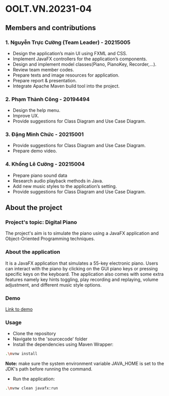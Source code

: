 # OOLT.VN.20231-04
## Members and contributions
### 1. Nguyễn Trực Cường (Team Leader) - 20215005
-	Design the application’s main UI using FXML and CSS.
-	Implement JavaFX controllers for the application’s components.
-	Design and implement model classes(Piano, PianoKey, Recorder,…).
-	Review team member codes.
-	Prepare texts and image resources for application.
-	Prepare report & presentation.
-	Integrate Apache Maven build tool into the project.
### 2. Phạm Thành Công - 20194494
-	Design the help menu.
-	Improve UX.
-	Provide suggestions for Class Diagram and Use Case Diagram.
### 3. Đặng Minh Chức - 20215001
-	Provide suggestions for Class Diagram and Use Case Diagram.
-	Prepare demo video.
### 4. Khổng Lê Cường - 20215004
-	Prepare piano sound data
-	Research audio playback methods in Java.
-	Add new music styles to the application’s setting.
-	Provide suggestions for Class Diagram and Use Case Diagram.
## About the project
### Project's topic: Digital Piano
The project's aim is to simulate the piano using a JavaFX application and Object-Oriented Programming techniques.
### About the application
It is a JavaFX application that simulates a 55-key electronic piano. 
Users can interact with the piano by clicking on the GUI piano keys or pressing specific keys on the keyboard. 
The application also comes with some extra features namely key hints toggling, play recording and replaying, volume adjustment, and different music style options.
### Demo
[Link to demo](https://husteduvn-my.sharepoint.com/:v:/g/personal/cuong_nt215005_sis_hust_edu_vn/EcAVAjRGiWxDsREOU_X_UF4BVZvGjd1MQwRIhHtsBJR2ZQ?nav=eyJyZWZlcnJhbEluZm8iOnsicmVmZXJyYWxBcHAiOiJPbmVEcml2ZUZvckJ1c2luZXNzIiwicmVmZXJyYWxBcHBQbGF0Zm9ybSI6IldlYiIsInJlZmVycmFsTW9kZSI6InZpZXciLCJyZWZlcnJhbFZpZXciOiJNeUZpbGVzTGlua0NvcHkifX0&e=u58Rsr)
### Usage
- Clone the repository
- Navigate to the 'sourcecode' folder
- Install the dependencies using Maven Wrapper:
```sh
.\mvnw install
```
**Note:** make sure the system environment variable JAVA_HOME is set to the JDK's path before running the command.
- Run the application:
```sh
.\mvnw clean javafx:run
```

